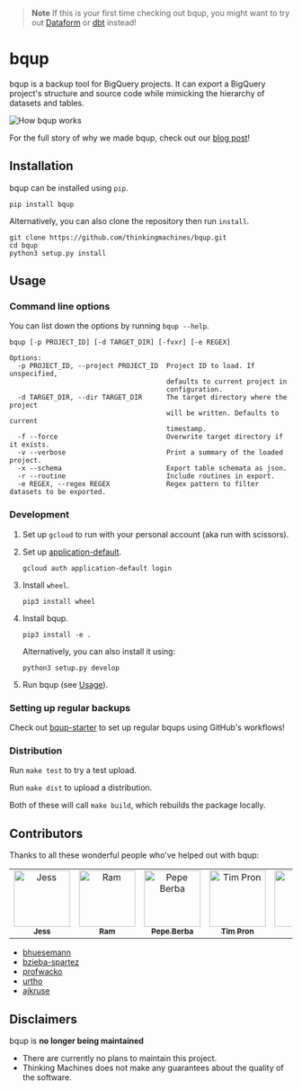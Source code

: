 > **Note**
> If this is your first time checking out bqup, you might want to try out [Dataform](https://dataform.co/) or [dbt](https://www.getdbt.com/) instead!

# bqup

bqup is a backup tool for BigQuery projects. It can export a BigQuery
project's structure and source code while mimicking the hierarchy of
datasets and tables.

![How bqup
works](https://thinkingmachin.es/stories/coding-safely-in-the-cloud/solution.png
"How bqup works")

For the full story of why we made bqup, check out our [blog
post](https://stories.thinkingmachin.es/coding-safely-in-the-cloud/)!

## Installation

bqup can be installed using `pip`.

```
pip install bqup
```

Alternatively, you can also clone the repository then run `install`.

```
git clone https://github.com/thinkingmachines/bqup.git
cd bqup
python3 setup.py install
```

## Usage

### Command line options

You can list down the options by running `bqup --help`.

```text
bqup [-p PROJECT_ID] [-d TARGET_DIR] [-fvxr] [-e REGEX]

Options:
  -p PROJECT_ID, --project PROJECT_ID  Project ID to load. If unspecified,
                                       defaults to current project in
                                       configuration.
  -d TARGET_DIR, --dir TARGET_DIR      The target directory where the project
                                       will be written. Defaults to current
                                       timestamp.
  -f --force                           Overwrite target directory if it exists.
  -v --verbose                         Print a summary of the loaded project.
  -x --schema                          Export table schemata as json.
  -r --routine                         Include routines in export.
  -e REGEX, --regex REGEX              Regex pattern to filter datasets to be exported.
```

### Development

1. Set up `gcloud` to run with your personal account (aka run with scissors).
2. Set up
   [application-default](https://cloud.google.com/sdk/gcloud/reference/auth/application-default/login).

   ```
   gcloud auth application-default login
   ```

3. Install `wheel`.

   ```
   pip3 install wheel
   ```

4. Install bqup.

   ```
   pip3 install -e .
   ```

   Alternatively, you can also install it using:

   ```
   python3 setup.py develop
   ```

5. Run bqup (see [Usage](#usage)).

### Setting up regular backups

Check out [bqup-starter](https://github.com/thinkingmachines/bqup-starter) to set up regular bqups using GitHub's workflows!

### Distribution

Run `make test` to try a test upload.

Run `make dist` to upload a distribution.

Both of these will call `make build`, which rebuilds the package locally.

## Contributors

Thanks to all these wonderful people who've helped out with bqup:

<table><tr><td align="center"><a href="https://github.com/jgtiu"><img src="https://avatars1.githubusercontent.com/u/33926951?s=400&v=4" width="100px;" alt="Jess"/><br /><sub><b>Jess</b></sub></a></td><td align="center"><a href="https://github.com/magtanggol03"><img src="https://avatars1.githubusercontent.com/u/25030847?s=400&v=4" width="100px;" alt="Ram"/><br /><sub><b>Ram</b></sub></a></td><td align="center"><a href="https://github.com/pberba"><img src="https://avatars0.githubusercontent.com/u/6505743?s=400&v=4" width="100px;" alt="Pepe Berba"/><br /><sub><b>Pepe Berba</b></sub></a></td><td align="center"><a href="https://github.com/tim-tmds"><img src="https://avatars2.githubusercontent.com/u/50472403?s=400&v=4" width="100px;" alt="Tim Pron"/><br /><sub><b>Tim Pron</b></sub></a></td><td align="center"><a href="https://github.com/enzoampil"><img src="https://avatars2.githubusercontent.com/u/39557688?s=400&v=4" width="100px;" alt="Enzo"/><br /><sub><b>Enzo</b></sub></a><br /></td><td align="center"><a href="https://github.com/ardieorden"><img src="https://avatars1.githubusercontent.com/u/17169362?s=400&v=4" width="100px;" alt="Ardie"/><br /><sub><b>Ardie</b></sub></a><br /></td></tr></table>

- [bhuesemann](https://github.com/bhuesemann)
- [bzieba-spartez](https://github.com/bzieba-spartez)
- [profwacko](https://github.com/profwacko)
- [urtho](https://github.com/urtho)
- [ajkruse](https://github.com/ajkruse)

## Disclaimers

bqup is **no longer being maintained**

- There are currently no plans to maintain this project.
- Thinking Machines does not make any guarantees about the quality of the
  software.
